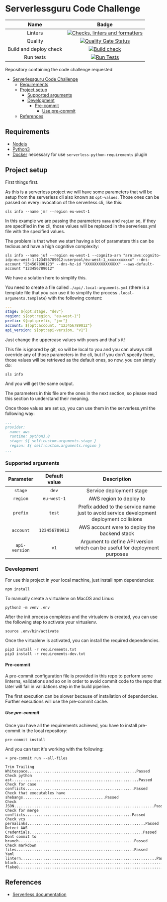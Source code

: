# Serverlessguru Code Challenge

|Name|Badge|
|:-:|:-:|
|Linters|[![Checks, linters and formatters](https://github.com/neovasili/serverless-guru-code-challenge/actions/workflows/pre-commit.yml/badge.svg)](https://github.com/neovasili/serverless-guru-code-challenge/actions/workflows/pre-commit.yml)|
|Quality|[![Quality Gate Status](https://sonarcloud.io/api/project_badges/measure?project=neovasili_serverless-guru-code-challenge&metric=alert_status)](https://sonarcloud.io/dashboard?id=neovasili_serverless-guru-code-challenge)|
|Build and deploy check|[![Build check](https://github.com/neovasili/serverless-guru-code-challenge/actions/workflows/build-check.yaml/badge.svg)](https://github.com/neovasili/serverless-guru-code-challenge/actions/workflows/build-check.yaml)|
|Run tests|[![Run Tests](https://github.com/neovasili/serverless-guru-code-challenge/actions/workflows/run-tests.yaml/badge.svg)](https://github.com/neovasili/serverless-guru-code-challenge/actions/workflows/run-tests.yaml)|

Repository containing the code challenge requested

- [Serverlessguru Code Challenge](#serverlessguru-code-challenge)
  - [Requirements](#requirements)
  - [Project setup](#project-setup)
    - [Supported arguments](#supported-arguments)
    - [Development](#development)
      - [Pre-commit](#pre-commit)
        - [Use pre-commit](#use-pre-commit)
  - [References](#references)

## Requirements

- [Nodejs](https://nodejs.org/en/)
- [Python3](https://www.python.org/download/releases/3.0/)
- [Docker](https://www.docker.com/) necessary for use `serverless-python-requirements` plugin

## Project setup

First things first.

As this is a serverless project we will have some parameters that will be setup from the serverless cli also known as `opt-values`. Those ones can be passed on every invocation of the serverless cli, like this:

```shell
sls info --name jmr --region eu-west-1
```

In this example we are passing the parameters `name` and `region` so, if they are specified in the cli, those values will be replaced in the serverless.yml file with the specified values.

The problem is that when we start having a lot of parameters this can be tedious and have a high cognitive complexity:

```shell
sls info --name juf --region eu-west-1 --cognito-arn "arn:aws:cognito-idp:eu-west-1:123456789012:userpool/eu-west-1_xxxxxxxxxxx" --dns-account "234567890123" --dns-hz-id "XXXXXXXXXXXXXXX" --aws-default-account "123456789012"
```

We have a solution here to simplify this.

You need to create a file called `./api/.local-arguments.yml` (there is a template file that you can use it to simplify the process `.local-arguments.template`) with the following content:

```yaml
---
stage: ${opt:stage, "dev"}
region: ${opt:region, "eu-west-1"}
prefix: ${opt:prefix, "jmr"}
account: ${opt:account, "123456789012"}
api_version: ${opt:api-version, "v1"}
```

Just change the uppercase values with yours and that's it!

This file is ignored by git, so will be local to you and you can always still override any of those parameters in the cli, but if you don't specify them, those values will be retrieved as the default ones, so now, you can simply do:

```shell
sls info
```

And you will get the same output.

The parameters in this file are the ones in the next section, so please read this section to understand their meaning.

Once those values are set up, you can use them in the serverless.yml the following way:

```yaml
...
provider:
  name: aws
  runtime: python3.8
  stage: ${ self:custom.arguments.stage }
  region: ${ self:custom.arguments.region }
...
```

### Supported arguments

|Parameter|Default value|Description|
|:--:|:--:|:--:|
|`stage`|`dev`|Service deployment stage|
|`region`|`eu-west-1`|AWS region to deploy to|
|`prefix`|`test`|Prefix added to the service name just to avoid service development deployment collisions|
|`account`|`123456789012`|AWS account were to deploy the backend stack|
|`api-version`|`v1`|Argument to define API version which can be useful for deployment purposes|

### Development

For use this project in your local machine, just install npm dependencies:

```shell
npm install
```

To manually create a virtualenv on MacOS and Linux:

```shell
python3 -m venv .env
```

After the init process completes and the virtualenv is created, you can use the following
step to activate your virtualenv.

```shell
source .env/bin/activate
```

Once the virtualenv is activated, you can install the required dependencies.

```shell
pip3 install -r requirements.txt
pip3 install -r requirements-dev.txt
```

#### Pre-commit

A pre-commit configuration file is provided in this repo to perform some linterns, validations and so on in order to avoid commit code to the repo that later will fail in validations step in the build pipeline.

The first execution can be slower because of installation of dependencies. Further executions will use the pre-commit cache.

##### Use pre-commit

Once you have all the requirements achieved, you have to install pre-commit in the local repository:

```shell
pre-commit install
```

And you can test it's working with the following:

```shell
➜ pre-commit run --all-files

Trim Trailing Whitespace.................................................Passed
Check python ast.........................................................Passed
Check for case conflicts.................................................Passed
Check that executables have shebangs.....................................Passed
Check JSON...............................................................Passed
Check for merge conflicts................................................Passed
Check vcs permalinks.....................................................Passed
Detect AWS Credentials...................................................Passed
Dont commit to branch....................................................Passed
Check markdown files.....................................................Passed
Yaml lintern.............................................................Passed
black....................................................................Passed
flake8...................................................................Passed
```

## References

- [Serverless documentation](https://www.serverless.com/framework/docs/providers/aws/cli-reference/deploy/)
